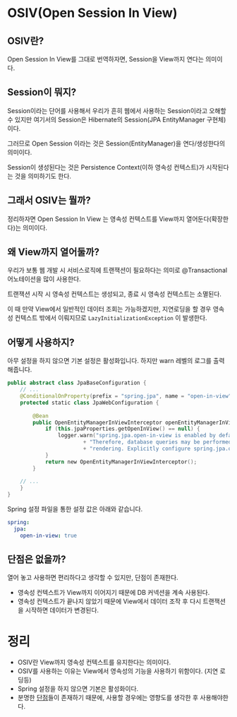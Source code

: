 # OSIV(Open Session In View)

## OSIV란?
Open Session In View를 그대로 번역하자면, Session을 View까지 연다는 의미이다.

## Session이 뭐지?
Session이라는 단어를 사용해서 우리가 흔히 웹에서 사용하는 Session이라고 오해할 수 있지만 여기서의 Session은 Hibernate의 Session(JPA EntityManager 구현체) 이다.

그러므로 Open Session 이라는 것은 Session(EntityManager)을 연다/생성한다의 의미이다.

Session이 생성된다는 것은 Persistence Context(이하 영속성 컨텍스트)가 시작된다는 것을 의미하기도 한다.

## 그래서 OSIV는 뭘까?
정리하자면 Open Session In View 는 영속성 컨텍스트를 View까지 열어둔다(확장한다)는 의미이다.

## 왜 View까지 열어둘까?
우리가 보통 웹 개발 시 서비스로직에 트랜잭션이 필요하다는 의미로 @Transactional 어노테이션을 많이 사용한다.

트랜잭션 시작 시 영속성 컨텍스트는 생성되고, 종료 시 영속성 컨텍스트는 소멸된다.

이 때 만약 View에서 일반적인 데이터 조회는 가능하겠지만, 지연로딩을 할 경우 영속성 컨텍스트 밖에서 이뤄지므로 `LazyInitializationException` 이 발생한다.

## 어떻게 사용하지?
아무 설정을 하지 않으면 기본 설정은 활성화입니다. 하지만 warn 레벨의 로그를 출력해줍니다. 
``` kotlin
public abstract class JpaBaseConfiguration {
    // ...
    @ConditionalOnProperty(prefix = "spring.jpa", name = "open-in-view", havingValue = "true", matchIfMissing = true)
    protected static class JpaWebConfiguration {
    
        @Bean
        public OpenEntityManagerInViewInterceptor openEntityManagerInViewInterceptor() {
            if (this.jpaProperties.getOpenInView() == null) {
                logger.warn("spring.jpa.open-in-view is enabled by default. "
                        + "Therefore, database queries may be performed during view "
                        + "rendering. Explicitly configure spring.jpa.open-in-view to disable this warning");
            }
            return new OpenEntityManagerInViewInterceptor();
        }
    
    // ...
    }
}
```

Spring 설정 파일을 통한 설정 값은 아래와 같습니다.
``` yaml
spring:
  jpa:
    open-in-view: true
```

## 단점은 없을까?
열어 놓고 사용하면 편리하다고 생각할 수 있지만, 단점이 존재한다.
- 영속성 컨텍스트가 View까지 이어지기 때문에 DB 커넥션을 계속 사용된다.
- 영속성 컨텍스트가 끝나지 않았기 때문에 View에서 데이터 조작 후 다시 트랜잭션을 시작하면 데이터가 변경된다.

# 정리
- OSIV란 View까지 영속성 컨텍스트를 유지한다는 의미이다.
- OSIV를 사용하는 이유는 View에서 영속성의 기능을 사용하기 위함이다. (지연 로딩등)
- Spring 설정을 하지 않으면 기본은 활성화이다. 
- 분명한 [단점](#단점은-없을까)들이 존재하기 때문에, 사용할 경우에는 영향도를 생각한 후 사용해야한다.
